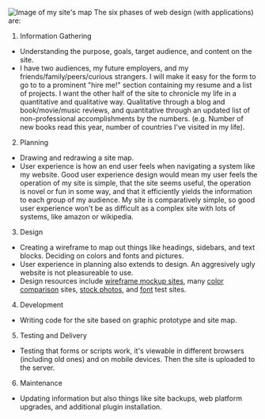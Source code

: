 ![Image of my site's map](../imgs/site_sketch.jpg)
The six phases of web design (with applications) are:
1. Information Gathering
* Understanding the purpose, goals, target audience, and content on the site.
* I have two audiences, my future employers, and my friends/family/peers/curious strangers. I will make it easy for the form to go to to a prominent "hire me!" section containing my resume and a list of projects. I want the other half of the site to chronicle my life in a quantitative and qualitative way. Qualitative through a blog and book/movie/music reviews, and quantitative through an updated list of non-professional accomplishments by the numbers. (e.g. Number of new books read this year, number of countries I've visited in my life).
2. Planning
* Drawing and redrawing a site map.
* User experience is how an end user feels when navigating a system like my website. Good user experience design would mean my user feels the operation of my site is simple, that the site seems useful, the operation is novel or fun in some way, and that it efficiently yields the information to each group of my audience. My site is comparatively simple, so good user experience won't be as difficult as a complex site with lots of systems, like amazon or wikipedia.
3. Design
* Creating a wireframe to map out things like headings, sidebars, and text blocks. Deciding on colors and fonts and pictures.
* User experience in planning also extends to design. An aggresively ugly website is not pleasureable to use.
* Design resources include [wireframe mockup sites](https://balsamiq.com/), many [color](https://color.adobe.com/create/color-wheel/) [comparison](http://paletton.com/#uid=32Z0+0kKYKYn1LUtBL7LesuMhm6) sites, [stock photos](http://bootstrapbay.com/blog/free-stock-photos/), and [font](https://www.google.com/fonts/) test sites.
4. Development
* Writing code for the site based on graphic prototype and site map.
5. Testing and Delivery
* Testing that forms or scripts work, it's viewable in different browsers (including old ones) and on mobile devices. Then the site is uploaded to the server.
6. Maintenance
* Updating information but also things like site backups, web platform upgrades, and additional plugin installation.
